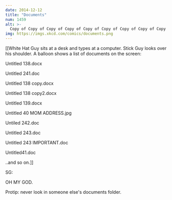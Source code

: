```yaml
---
date: 2014-12-12
title: "Documents"
num: 1459
alt: >-
  Copy of Copy of Copy of Copy of Copy of Copy of Copy of Copy of Copy of Copy of Copy of Copy of Copy of Copy of Copy of Copy of Copy of Copy of Copy of Copy of Copy of Copy of Copy of Copy of Copy of Copy of Copy of Copy of Copy of Copy of Copy of Copy of Copy of Untitled.doc
img: https://imgs.xkcd.com/comics/documents.png
---
```

[[White Hat Guy sits at a desk and types at a computer. Stick Guy looks over his shoulder. A balloon shows a list of documents on the screen:

Untitled 138.docx

Untitled 241.doc

Untitled 138 copy.docx

Untitled 138 copy2.docx

Untitled 139.docx

Untitled 40 MOM ADDRESS.jpg

Untiled 242.doc

Untitled 243.doc

Untitled 243 IMPORTANT.doc

Untitled41.doc

..and so on.]]

SG: 

OH MY GOD.

Protip: never look in someone else's documents folder.


